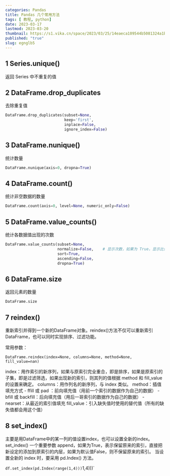 ```yaml
---
categories: Pandas
title: Pandas 几个常用方法
tags: [ 教程, python]
date: 2023-03-17
lastmod: 2023-03-20
thumbnail: https://s1.vika.cn/space/2023/03/25/14eaeca109544b5081324a1bf11f9534?attname=autumn-3937289_960_720.jpg 
published: "true"
slug: egnglb5
---
```



## 1 Series.unique()  

返回 Series 中不重复的值  

## 2 DataFrame.drop_duplicates  

去除重复值  

```python
DataFrame.drop_duplicates(subset=None,
                          keep='first',
                          inplace=False,
                          ignore_index=False)
```  

## 3 DataFrame.nunique()  

统计数量  

```python
DataFrame.nunique(axis=0, dropna=True)
```  

## 4 DataFrame.count() 

统计非空数据的数量  

```python
DataFrame.count(axis=0, level=None, numeric_only=False)
```  

## 5 DataFrame.value_counts()  

统计各数据值出现的次数  

```python
DataFrame.value_counts(subset=None,
                       normalize=False,    # 显示次数，如果为 True，显示比例
                       sort=True,
                       ascending=False,
                       dropna=True)
```  

## 6 DataFrame.size  

返回元素的数量  

```python
DataFrame.size
```  

## 7 reindex()  

重新索引并得到一个新的DataFrame对象。reindex()方法不仅可以重新索引DataFrame，也可以同时实现排序、过滤功能。  

常用参数：  

`DataFrame.reindex(index=None, columns=None, method=None, fill_value=nan)`

index：用作索引的新序列，如果与原索引完全重合，即是排序，如果是原索引的子集，即是过滤筛选，如果出现新的索引，则其列的值根据 method 和 fill_value 的设置来确定。
columns：用作列名的新序列，与 index 类似。 
method：插值填充方式 
	- ffill 或 pad ：前向填充值（用前一个索引的数据作为自己的数据）
	- bfill 或 backfill：后向填充值（用后一哥索引的数据作为自己的数据）
	- nearset：从最近的索引值填充
fill_value：引入缺失值时使用的替代值（所有的缺失值都会用这个值）  

## 8 set_index()  

主要是用DataFrame中的某一列的值设置index，也可以设置全新的index。set_index() 一个重要参数 append，如果为True，表示保留原来的索引，直接把新设定的添加到原索引的内层，如果为默认值False，则不保留原来的索引。
当设置全新的 index 时，要采用 pd.Index() 方法。  

`df.set_index(pd.Index(range(1,4)))`1,4)))`